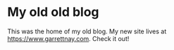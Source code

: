 # My old old blog

This was the home of my old blog. My new site lives at https://www.garrettnay.com. Check it out!
